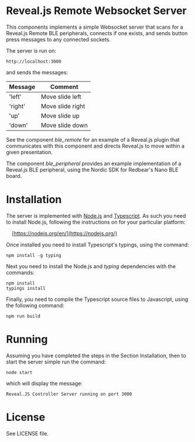 Reveal.js Remote Websocket Server
=================================

This components implements a simple Websocket server that scans for a Reveal.js
Remote BLE peripherals, connects if one exists, and sends button press messages
to any connected sockets.

The server is run on:

    http://localhost:3000

and sends the messages:

| Message | Comment           |
| --------|------------------ |
| 'left'  | Move slide left   |
| 'right' | Move slide right  |
| 'up'    | Move slide up     |
| 'down'  | Move slide down   |

See the component *ble_remote* for an example of a Reveal.js plugin that
communicates with this component and directs Reveal.js to move within a given
presentation.

The component *ble_peripheral* provides an example implementation of a
Reveal.js BLE peripheral, using the Nordic SDK for Redbear's Nano BLE board.

Installation
============

The server is implemented with [Node.js](https://nodejs.org/) and [Typescript](https://www.typescriptlang.org/). As such you need to install
Node.js, following the instructions on for your particular platform:

&nbsp;&nbsp;&nbsp; [https://nodejs.org/en/](https://nodejs.org/)

Once installed you need to install Typescript's typings, using the command:

    npm install -g typing

Next you need to install the Node.js and *typing* dependencies with the
commands:

    npm install
    typings install

Finally, you need to compile the Typescript source files to Javascript,
using the following command:

    npm run build

Running
=======

Assuming you have completed the steps in the Section Installation, then to
start the server simple run the command:

    node start

which will display the message:

    Reveal.JS Controller Server running on port 3000

License
=======

See LICENSE file.
